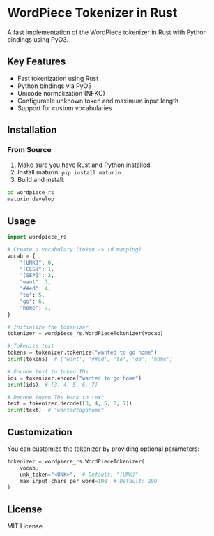 # WordPiece Tokenizer in Rust

A fast implementation of the WordPiece tokenizer in Rust with Python bindings using PyO3.

## Key Features

- Fast tokenization using Rust
- Python bindings via PyO3
- Unicode normalization (NFKC)
- Configurable unknown token and maximum input length
- Support for custom vocabularies

## Installation

### From Source

1. Make sure you have Rust and Python installed
2. Install maturin: `pip install maturin`
3. Build and install:
```bash
cd wordpiece_rs
maturin develop
```

## Usage

```python
import wordpiece_rs

# Create a vocabulary (token -> id mapping)
vocab = {
    "[UNK]": 0,
    "[CLS]": 1,
    "[SEP]": 2,
    "want": 3,
    "##ed": 4,
    "to": 5,
    "go": 6,
    "home": 7,
}

# Initialize the tokenizer
tokenizer = wordpiece_rs.WordPieceTokenizer(vocab)

# Tokenize text
tokens = tokenizer.tokenize("wanted to go home")
print(tokens)  # ['want', '##ed', 'to', 'go', 'home']

# Encode text to token IDs
ids = tokenizer.encode("wanted to go home")
print(ids)  # [3, 4, 5, 6, 7]

# Decode token IDs back to text
text = tokenizer.decode([3, 4, 5, 6, 7])
print(text)  # "wantedtogohome"
```

## Customization

You can customize the tokenizer by providing optional parameters:

```python
tokenizer = wordpiece_rs.WordPieceTokenizer(
    vocab,
    unk_token="<UNK>",  # Default: "[UNK]"
    max_input_chars_per_word=100  # Default: 200
)
```

## License

MIT License